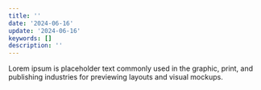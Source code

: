 ```yaml
---
title: ''
date: '2024-06-16'
update: '2024-06-16'
keywords: []
description: ''
---
```


Lorem ipsum is placeholder text commonly used in the graphic, print, and publishing industries for previewing
layouts and visual mockups.
